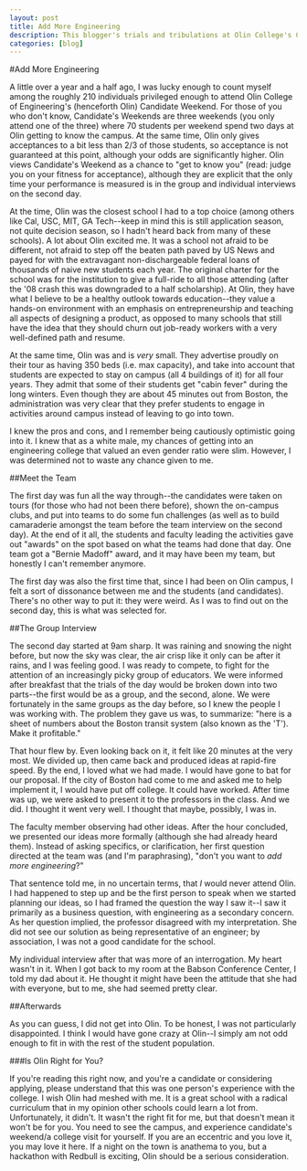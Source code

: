 ```yaml
---
layout: post
title: Add More Engineering
description: This blogger's trials and tribulations at Olin College's Candidate Weekend
categories: [blog]
---
```


#Add More Engineering

A little over a year and a half ago, I was lucky enough to count myself among the roughly 210 individuals privileged enough to attend Olin College of Engineering's (henceforth Olin) Candidate Weekend. For those of you who don't know, Candidate's Weekends are three weekends (you only attend one of the three) where 70 students per weekend spend two days at Olin getting to know the campus. At the same time, Olin only gives acceptances to a bit less than 2/3 of those students, so acceptance is not guaranteed at this point, although your odds are significantly higher. Olin views Candidate's Weekend as a chance to "get to know you" (read: judge you on your fitness for acceptance), although they are explicit that the only time your performance is measured is in the group and individual interviews on the second day.

At the time, Olin was the closest school I had to a top choice (among others like Cal, USC, MIT, GA Tech--keep in mind this is still application season, not quite decision season, so I hadn't heard back from many of these schools). A lot about Olin excited me. It was a school not afraid to be different, not afraid to step off the beaten path paved by US News and payed for with the extravagant non-dischargeable federal loans of thousands of naive new students each year. The original charter for the school was for the institution to give a full-ride to all those attending (after the '08 crash this was downgraded to a half scholarship). At Olin, they have what I believe to be a healthy outlook towards education--they value a hands-on environment with an emphasis on entrepreneurship and teaching all aspects of designing a product, as opposed to many schools that still have the idea that they should churn out job-ready workers with a very well-defined path and resume.

At the same time, Olin was and is *very* small. They advertise proudly on their tour as having 350 beds (i.e. max capacity), and take into account that students are expected to stay on campus (all 4 buildings of it) for all four years. They admit that some of their students get "cabin fever" during the long winters. Even though they are about 45 minutes out from Boston, the administration was very clear that they prefer students to engage in activities around campus instead of leaving to go into town.

I knew the pros and cons, and I remember being cautiously optimistic going into it. I knew that as a white male, my chances of getting into an engineering college that valued an even gender ratio were slim. However, I was determined not to waste any chance given to me.

##Meet the Team

The first day was fun all the way through--the candidates were taken on tours (for those who had not been there before), shown the on-campus clubs, and put into teams to do some fun challenges (as well as to build camaraderie amongst the team before the team interview on the second day). At the end of it all, the students and faculty leading the activities gave out "awards" on the spot based on what the teams had done that day. One team got a "Bernie Madoff" award, and it may have been my team, but honestly I can't remember anymore.

The first day was also the first time that, since I had been on Olin campus, I felt a sort of dissonance between me and the students (and candidates). There's no other way to put it: they were weird. As I was to find out on the second day, this is what was selected for.

##The Group Interview

The second day started at 9am sharp. It was raining and snowing the night before, but now the sky was clear, the air crisp like it only can be after it rains, and I was feeling good. I was ready to compete, to fight for the attention of an increasingly picky group of educators. We were informed after breakfast that the trials of the day would be broken down into two parts--the first would be as a group, and the second, alone. We were fortunately in the same groups as the day before, so I knew the people I was working with. The problem they gave us was, to summarize: "here is a sheet of numbers about the Boston transit system (also known as the 'T'). Make it profitable."

That hour flew by. Even looking back on it, it felt like 20 minutes at the very most. We divided up, then came back and produced ideas at rapid-fire speed. By the end, I loved what we had made. I would have gone to bat for our proposal. If the city of Boston had come to me and asked me to help implement it, I would have put off college. It could have worked. After time was up, we were asked to present it to the professors in the class. And we did. I thought it went very well. I thought that maybe, possibly, I was in.

The faculty member observing had other ideas. After the hour concluded, we presented our ideas more formally (although she had already heard them). Instead of asking specifics, or clarification, her first question directed at the team was (and I'm paraphrasing), "don't you want to *add more engineering*?"

That sentence told me, in no uncertain terms, that *I* would never attend Olin. I had happened to step up and be the first person to speak when we started planning our ideas, so I had framed the question the way I saw it--I saw it primarily as a business question, with engineering as a secondary concern. As her question implied, the professor disagreed with my interpretation. She did not see our solution as being representative of an engineer; by association, I was not a good candidate for the school.

My individual interview after that was more of an interrogation. My heart wasn't in it. When I got back to my room at the Babson Conference Center, I told my dad about it. He thought it might have been the attitude that she had with everyone, but to me, she had seemed pretty clear.

##Afterwards

As you can guess, I did not get into Olin. To be honest, I was not particularly disappointed. I think I would have gone crazy at Olin--I simply am not odd enough to fit in with the rest of the student population.

###Is Olin Right for You?

If you're reading this right now, and you're a candidate or considering applying, please understand that this was one person's experience with the college. I wish Olin had meshed with me. It is a great school with a radical curriculum that in my opinion other schools could learn a lot from. Unfortunately, it didn't. It wasn't the right fit for me, but that doesn't mean it won't be for you. You need to see the campus, and experience candidate's weekend/a college visit for yourself. If you are an eccentric and you love it, you may love it here. If a night on the town is anathema to you, but a hackathon with Redbull is exciting, Olin should be a serious consideration.
